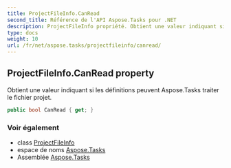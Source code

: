 ```yaml
---
title: ProjectFileInfo.CanRead
second_title: Référence de l'API Aspose.Tasks pour .NET
description: ProjectFileInfo propriété. Obtient une valeur indiquant si les définitions peuvent Aspose.Tasks traiter le fichier projet.
type: docs
weight: 10
url: /fr/net/aspose.tasks/projectfileinfo/canread/
---
```

## ProjectFileInfo.CanRead property

Obtient une valeur indiquant si les définitions peuvent Aspose.Tasks traiter le fichier projet.

```csharp
public bool CanRead { get; }
```

### Voir également

* class [ProjectFileInfo](../)
* espace de noms [Aspose.Tasks](../../projectfileinfo/)
* Assemblée [Aspose.Tasks](../../../)


